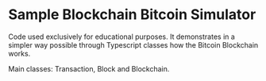# Sample Blockchain Bitcoin Simulator

Code used exclusively for educational purposes.
It demonstrates in a simpler way possible through Typescript classes how the Bitcoin Blockchain works.

Main classes: Transaction, Block and Blockchain.
